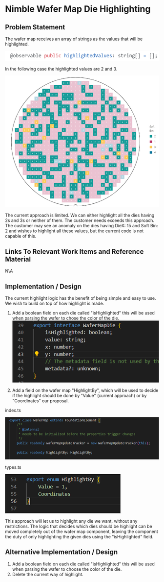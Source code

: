 # Nimble Wafer Map Die Highlighting

## Problem Statement

The wafer map receives an array of strings as the values that will be highlighted. 

![highlighted-code-values](./resources/highlighted-values.PNG)

In the following case the highlighted values are 2 and 3. 

![2-3 Highlighted Values](./resources/2-3-highlighted-values.PNG)

The current approach is limited. We can either highlight all the dies having 2s and 3s or neither of them. The customer needs exceeds this approach. The customer may see an anomaly on the dies having DieX: 15 and Soft Bin: 2 and wishes to highlight all these values, but the current code is not capable of this.

## Links To Relevant Work Items and Reference Material

N\A

## Implementation / Design

The current highlight logic has the benefit of being simple and easy to use. We wish to build on top of how highlight is made.

1. Add a boolean field on each die called "isHighlighted" this will be used when parsing the wafer to chose the color of the die.
![isHighlighted](./resources/isHighlighted.PNG)

2. Add a field on the wafer map "HighlightBy", which will be used to decide if the highlight should be done by "Value" (current approach) or by "Coordinates" our proposal.

index.ts

![highlightBy](./resources/HighlightBy.PNG)

types.ts

![highlightByEnum](./resources/HighlightedByEnum.PNG)

This approach will let us to highlight any die we want, without any restrictions. The logic that decides which dies should be highlight can be moved completely out of the wafer map component, leaving the component the duty of only highlighting the given dies using the "isHighlighted" field.

## Alternative Implementation / Design

1. Add a boolean field on each die called "isHighlighted" this will be used when parsing the wafer to choose the color of the die.
2. Delete the current way of highlight.